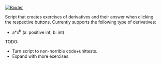 [![Binder](https://mybinder.org/badge_logo.svg)](https://mybinder.org/v2/gh/FermiParadox/students_math_jupyter/blob/master/simple_derivatives.ipynb/master)

Script that creates exercises of derivatives and their answer when clicking the respective buttons. Currently supports the following type of derivatives:
- a*x<sup>b</sup> (a: positive int, b: int)

TODO: 
- Turn script to non-horrible code+unittests. 
- Expand with more exercises. 

